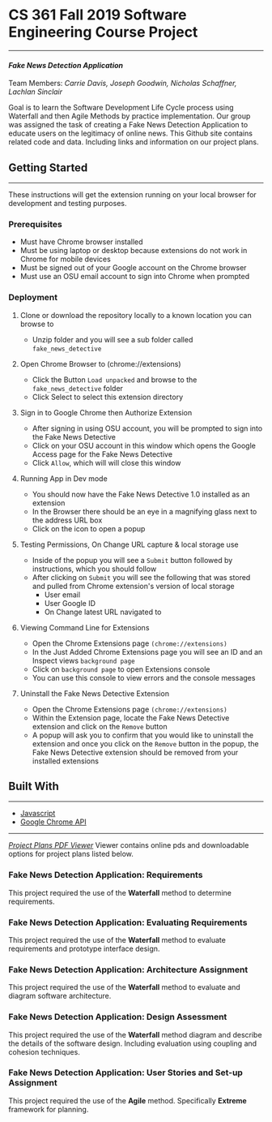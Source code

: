 # CS 361 Fall 2019 Software Engineering Course Project
---
#### _Fake News Detection Application_

Team Members: _Carrie Davis, Joseph Goodwin, Nicholas Schaffner, Lachlan Sinclair_ 

Goal is to learn the Software Development Life Cycle process using Waterfall and then Agile Methods by practice implementation. Our group was assigned the task of creating a Fake News Detection Application to educate users on the legitimacy of online news. This Github site contains related code and data. Including links and information on our project plans.

## Getting Started ##
---
These instructions will get the extension running on your local browser for development and testing purposes. 

### Prerequisites
- Must have Chrome browser installed
- Must be using laptop or desktop because extensions do not work in Chrome for mobile devices
- Must be signed out of your Google account on the Chrome browser
- Must use an OSU email account to sign into Chrome when prompted

### Deployment
1) Clone or download the repository locally to a known location you can browse to
	- Unzip folder and you will see a sub folder called `fake_news_detective`

2) Open Chrome Browser to (chrome://extensions)
	- Click the Button `Load unpacked` and browse to the `fake_news_detective` folder
	- Click Select to select this extension directory

3) Sign in to Google Chrome then Authorize Extension
	- After signing in using OSU account, you will be prompted to sign into the Fake News Detective
	- Click on your OSU account in this window which opens the Google Access page for the Fake News Detective
	- Click `Allow`, which will will close this window

4) Running App in Dev mode
	- You should now have the Fake News Detective 1.0 installed as an extension
	- In the Browser there should be an eye in a magnifying glass next to the address URL box
	- Click on the icon to open a popup

5) Testing Permissions, On Change URL capture & local storage use
	- Inside of the popup you will see a `Submit` button followed by instructions, which you should follow
	- After clicking on `Submit` you will see the following that was stored and pulled from Chrome extension's version of local storage
		- User email
		- User Google ID
		- On Change latest URL navigated to
	
6) Viewing Command Line for Extensions
	- Open the Chrome Extensions page `(chrome://extensions)`
	- In the Just Added Chrome Extensions page you will see an ID and an Inspect views `background page`
	- Click on `background page` to open Extensions console
	- You can use this console to view errors and the console messages

7) Uninstall the Fake News Detective Extension
	- Open the Chrome Extensions page `(chrome://extensions)`
	- Within the Extension page, locate the Fake News Detective extension and click on the `Remove` button
	- A popup will ask you to confirm that you would like to uninstall the extension and once you click on the `Remove` button in the popup, the Fake News Detective extension should be removed from your installed extensions

## Built With
---
* [Javascript](https://developer.mozilla.org/en-US/docs/Web/JavaScript)
* [Google Chrome API](https://developers.chrome.com/extensions/api_index)

---

[*Project Plans PDF Viewer*](https://cs361project-258620.appspot.com) 
Viewer contains online pds and downloadable options for project plans listed below.

### Fake News Detection Application: Requirements

This project required the use of the **Waterfall** method to determine requirements.  

### Fake News Detection Application: Evaluating Requirements

This project required the use of the **Waterfall** method to evaluate requirements and prototype interface design.  

### Fake News Detection Application: Architecture Assignment

This project required the use of the **Waterfall** method to evaluate and diagram software architecture.  

### Fake News Detection Application: Design Assessment

This project required the use of the **Waterfall** method diagram and describe the details of the software design. Including evaluation using coupling and cohesion techniques. 

### Fake News Detection Application: User Stories and Set-up Assignment

This project required the use of the **Agile** method. Specifically **Extreme** framework for planning.
